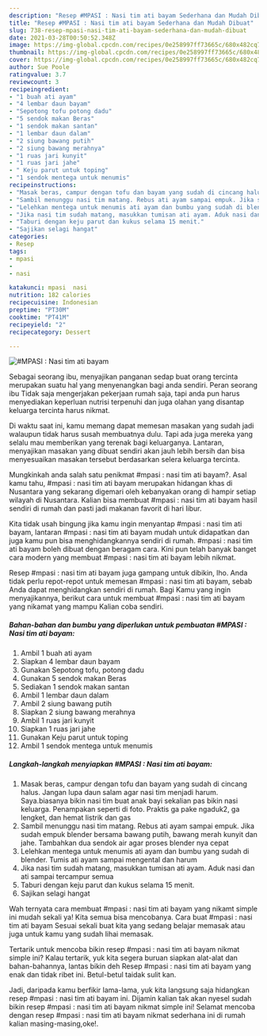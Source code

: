```yaml
---
description: "Resep #MPASI : Nasi tim ati bayam Sederhana dan Mudah Dibuat"
title: "Resep #MPASI : Nasi tim ati bayam Sederhana dan Mudah Dibuat"
slug: 738-resep-mpasi-nasi-tim-ati-bayam-sederhana-dan-mudah-dibuat
date: 2021-03-28T00:50:52.348Z
image: https://img-global.cpcdn.com/recipes/0e258997ff73665c/680x482cq70/mpasi-nasi-tim-ati-bayam-foto-resep-utama.jpg
thumbnail: https://img-global.cpcdn.com/recipes/0e258997ff73665c/680x482cq70/mpasi-nasi-tim-ati-bayam-foto-resep-utama.jpg
cover: https://img-global.cpcdn.com/recipes/0e258997ff73665c/680x482cq70/mpasi-nasi-tim-ati-bayam-foto-resep-utama.jpg
author: Sue Poole
ratingvalue: 3.7
reviewcount: 3
recipeingredient:
- "1 buah ati ayam"
- "4 lembar daun bayam"
- "Sepotong tofu potong dadu"
- "5 sendok makan Beras"
- "1 sendok makan santan"
- "1 lembar daun dalam"
- "2 siung bawang putih"
- "2 siung bawang merahnya"
- "1 ruas jari kunyit"
- "1 ruas jari jahe"
- " Keju parut untuk toping"
- "1 sendok mentega untuk menumis"
recipeinstructions:
- "Masak beras, campur dengan tofu dan bayam yang sudah di cincang halus. Jangan lupa daun salam agar nasi tim menjadi harum. Saya.biasanya bikin nasi tim buat anak bayi sekalian pas bikin nasi keluarga. Penampakan seperti di foto. Praktis ga pake ngaduk2, ga lengket, dan hemat listrik dan gas"
- "Sambil menunggu nasi tim matang. Rebus ati ayam sampai empuk. Jika sudah empuk blender bersama bawang putih, bawang merah kunyit dan jahe. Tambahkan dua sendok air agar proses blender nya cepat"
- "Lelehkan mentega untuk menumis ati ayam dan bumbu yang sudah di blender. Tumis ati ayam sampai mengental dan harum"
- "Jika nasi tim sudah matang, masukkan tumisan ati ayam. Aduk nasi dan ati sampai tercampur semua"
- "Taburi dengan keju parut dan kukus selama 15 menit."
- "Sajikan selagi hangat"
categories:
- Resep
tags:
- mpasi
- 
- nasi

katakunci: mpasi  nasi 
nutrition: 182 calories
recipecuisine: Indonesian
preptime: "PT30M"
cooktime: "PT41M"
recipeyield: "2"
recipecategory: Dessert

---
```



![#MPASI : Nasi tim ati bayam](https://img-global.cpcdn.com/recipes/0e258997ff73665c/680x482cq70/mpasi-nasi-tim-ati-bayam-foto-resep-utama.jpg)

Sebagai seorang ibu, menyajikan panganan sedap buat orang tercinta merupakan suatu hal yang menyenangkan bagi anda sendiri. Peran seorang ibu Tidak saja mengerjakan pekerjaan rumah saja, tapi anda pun harus menyediakan keperluan nutrisi terpenuhi dan juga olahan yang disantap keluarga tercinta harus nikmat.

Di waktu  saat ini, kamu memang dapat memesan masakan yang sudah jadi walaupun tidak harus susah membuatnya dulu. Tapi ada juga mereka yang selalu mau memberikan yang terenak bagi keluarganya. Lantaran, menyajikan masakan yang dibuat sendiri akan jauh lebih bersih dan bisa menyesuaikan masakan tersebut berdasarkan selera keluarga tercinta. 



Mungkinkah anda salah satu penikmat #mpasi : nasi tim ati bayam?. Asal kamu tahu, #mpasi : nasi tim ati bayam merupakan hidangan khas di Nusantara yang sekarang digemari oleh kebanyakan orang di hampir setiap wilayah di Nusantara. Kalian bisa membuat #mpasi : nasi tim ati bayam hasil sendiri di rumah dan pasti jadi makanan favorit di hari libur.

Kita tidak usah bingung jika kamu ingin menyantap #mpasi : nasi tim ati bayam, lantaran #mpasi : nasi tim ati bayam mudah untuk didapatkan dan juga kamu pun bisa menghidangkannya sendiri di rumah. #mpasi : nasi tim ati bayam boleh dibuat dengan beragam cara. Kini pun telah banyak banget cara modern yang membuat #mpasi : nasi tim ati bayam lebih nikmat.

Resep #mpasi : nasi tim ati bayam juga gampang untuk dibikin, lho. Anda tidak perlu repot-repot untuk memesan #mpasi : nasi tim ati bayam, sebab Anda dapat menghidangkan sendiri di rumah. Bagi Kamu yang ingin menyajikannya, berikut cara untuk membuat #mpasi : nasi tim ati bayam yang nikamat yang mampu Kalian coba sendiri.

<!--inarticleads1-->

##### Bahan-bahan dan bumbu yang diperlukan untuk pembuatan #MPASI : Nasi tim ati bayam:

1. Ambil 1 buah ati ayam
1. Siapkan 4 lembar daun bayam
1. Gunakan Sepotong tofu, potong dadu
1. Gunakan 5 sendok makan Beras
1. Sediakan 1 sendok makan santan
1. Ambil 1 lembar daun dalam
1. Ambil 2 siung bawang putih
1. Siapkan 2 siung bawang merahnya
1. Ambil 1 ruas jari kunyit
1. Siapkan 1 ruas jari jahe
1. Gunakan  Keju parut untuk toping
1. Ambil 1 sendok mentega untuk menumis




<!--inarticleads2-->

##### Langkah-langkah menyiapkan #MPASI : Nasi tim ati bayam:

1. Masak beras, campur dengan tofu dan bayam yang sudah di cincang halus. Jangan lupa daun salam agar nasi tim menjadi harum. Saya.biasanya bikin nasi tim buat anak bayi sekalian pas bikin nasi keluarga. Penampakan seperti di foto. Praktis ga pake ngaduk2, ga lengket, dan hemat listrik dan gas
1. Sambil menunggu nasi tim matang. Rebus ati ayam sampai empuk. Jika sudah empuk blender bersama bawang putih, bawang merah kunyit dan jahe. Tambahkan dua sendok air agar proses blender nya cepat
1. Lelehkan mentega untuk menumis ati ayam dan bumbu yang sudah di blender. Tumis ati ayam sampai mengental dan harum
1. Jika nasi tim sudah matang, masukkan tumisan ati ayam. Aduk nasi dan ati sampai tercampur semua
1. Taburi dengan keju parut dan kukus selama 15 menit.
1. Sajikan selagi hangat




Wah ternyata cara membuat #mpasi : nasi tim ati bayam yang nikamt simple ini mudah sekali ya! Kita semua bisa mencobanya. Cara buat #mpasi : nasi tim ati bayam Sesuai sekali buat kita yang sedang belajar memasak atau juga untuk kamu yang sudah lihai memasak.

Tertarik untuk mencoba bikin resep #mpasi : nasi tim ati bayam nikmat simple ini? Kalau tertarik, yuk kita segera buruan siapkan alat-alat dan bahan-bahannya, lantas bikin deh Resep #mpasi : nasi tim ati bayam yang enak dan tidak ribet ini. Betul-betul taidak sulit kan. 

Jadi, daripada kamu berfikir lama-lama, yuk kita langsung saja hidangkan resep #mpasi : nasi tim ati bayam ini. Dijamin kalian tak akan nyesel sudah bikin resep #mpasi : nasi tim ati bayam nikmat simple ini! Selamat mencoba dengan resep #mpasi : nasi tim ati bayam nikmat sederhana ini di rumah kalian masing-masing,oke!.

